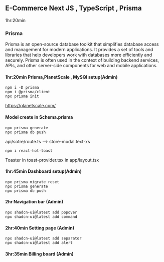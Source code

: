 ## E-Commerce Next JS , TypeScript , Prisma

1hr:20min

### Prisma

Prisma is an open-source database toolkit that simplifies database access and management for modern applications. It provides a set of tools and libraries that help developers work with databases more efficiently and securely. Prisma is often used in the context of building backend services, APIs, and other server-side components for web and mobile applications.

#### 1hr:20min Prisma,PlanetScale , MySQl setup(Admin)

```
npm i -D prisma
npm i @prisma/client
npx prisma init
```

https://planetscale.com/

#### Model create in Schema.prisma

```
npx prisma generate
npx prisma db push
```

api/sotre/route.ts --> store-modal.text-xs

```
npm i react-hot-toast
```

Toaster in toast-provider.tsx in app/layout.tsx

#### 1hr:45min Dashboard setup(Admin)

```
npx prisma migrate reset
npx prisma generate
npx prisma db push
```

#### 2hr Navigation bar (Admin)

```
npx shadcn-ui@latest add popover
npx shadcn-ui@latest add command
```

#### 2hr:40min Setting page (Admin)

```
npx shadcn-ui@latest add separator
npx shadcn-ui@latest add alert
```

#### 3hr:35min Billing board (Admin)
